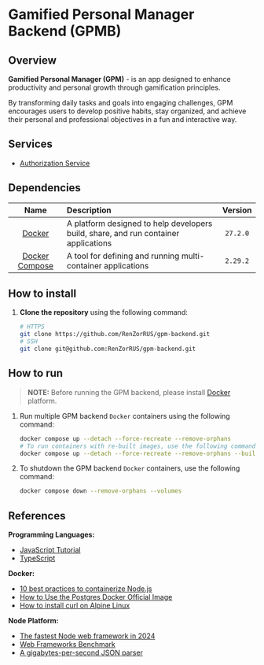 # Gamified Personal Manager Backend (GPMB)

## Overview

**Gamified Personal Manager (GPM)** - is an app designed to enhance productivity and personal growth through gamification principles.

By transforming daily tasks and goals into engaging challenges, GPM encourages users to develop positive habits, stay organized, and achieve their personal and professional objectives in a fun and interactive way.

## Services

- [Authorization Service](./services/auth/README.md)

## Dependencies

| Name | Description | Version |
| :-: | :-- | :-: |
| [Docker](https://www.docker.com/) | A platform designed to help developers build, share, and run container applications | `27.2.0` |
| [Docker Compose](https://docs.docker.com/compose/) | A tool for defining and running multi-container applications | `2.29.2` |

## How to install

1. **Clone the repository** using the following command:

    ```bash
    # HTTPS
    git clone https://github.com/RenZorRUS/gpm-backend.git
    # SSH
    git clone git@github.com:RenZorRUS/gpm-backend.git
    ```

## How to run

> **NOTE:** Before running the GPM backend, please install [Docker](https://docs.docker.com/get-started/get-docker/) platform.

1. Run multiple GPM backend `Docker` containers using the following command:

    ```bash
    docker compose up --detach --force-recreate --remove-orphans
    # To run containers with re-built images, use the following command:
    docker compose up --detach --force-recreate --remove-orphans --build
    ```

2. To shutdown the GPM backend `Docker` containers, use the following command:

    ```bash
    docker compose down --remove-orphans --volumes
    ```

## References

**Programming Languages:**

- [JavaScript Tutorial](https://javascript.info/)
- [TypeScript](https://www.typescriptlang.org/)

**Docker:**

- [10 best practices to containerize Node.js](https://snyk.io/blog/10-best-practices-to-containerize-nodejs-web-applications-with-docker/)
- [How to Use the Postgres Docker Official Image](https://www.docker.com/blog/how-to-use-the-postgres-docker-official-image/)
- [How to install curl on Alpine Linux](https://www.cyberciti.biz/faq/how-to-install-curl-on-alpine-linux/)

**Node Platform:**

- [The fastest Node web framework in 2024](https://medium.com/deno-the-complete-reference/node-js-the-fastest-web-framework-in-2024-fa11e513fa75)
- [Web Frameworks Benchmark](https://web-frameworks-benchmark.netlify.app/result?asc=0&l=javascript&order_by=level64)
- [A gigabytes-per-second JSON parser](https://github.com/luizperes/simdjson_nodejs#simdjson_nodejs)
